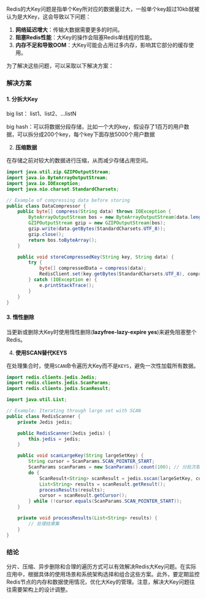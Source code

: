 Redis的大Key问题是指单个Key所对应的数据量过大，一般单个key超过10kb就被认为是大Key，这会导致以下问题：

1. **网络延迟增大**：传输大数据需要更多的时间。
2. **阻塞Redis性能**：大Key的操作会阻塞Redis单线程的性能。
3. **内存不足和导致OOM**：大Key可能会占用过多内存，影响其它部分的缓存使用。

为了解决这些问题，可以采取以下解决方案：

### 解决方案
#### 1. **分拆大Key**
big list： list1、list2、...listN

big hash：可以将数据分段存储，比如一个大的key，假设存了1百万的用户数据，可以拆分成200个key，每个key下面存放5000个用户数据



2. **压缩数据**

在存储之前对较大的数据进行压缩，从而减少存储占用空间。

```java
import java.util.zip.GZIPOutputStream;  
import java.io.ByteArrayOutputStream;  
import java.io.IOException;  
import java.nio.charset.StandardCharsets;  

// Example of compressing data before storing  
public class DataCompressor {  
    public byte[] compress(String data) throws IOException {  
        ByteArrayOutputStream bos = new ByteArrayOutputStream(data.length());  
        GZIPOutputStream gzip = new GZIPOutputStream(bos);  
        gzip.write(data.getBytes(StandardCharsets.UTF_8));  
        gzip.close();  
        return bos.toByteArray();  
    }  

    public void storeCompressedKey(String key, String data) {  
        try {  
            byte[] compressedData = compress(data);  
            RedisClient.set(key.getBytes(StandardCharsets.UTF_8), compressedData);  
        } catch (IOException e) {  
            e.printStackTrace();  
        }  
    }  
}
```

#### 3. **惰性删除**
当更新或删除大Key时使用惰性删除(**lazyfree-lazy-expire yes**)来避免阻塞整个Redis。

4. **使用SCAN替代KEYS**

在处理集合时，使用`SCAN`命令遍历大Key而不是`KEYS`，避免一次性加载所有数据。

```java
import redis.clients.jedis.Jedis;  
import redis.clients.jedis.ScanParams;  
import redis.clients.jedis.ScanResult;  

import java.util.List;  

// Example: Iterating through large set with SCAN  
public class RedisScanner {  
    private Jedis jedis;  

    public RedisScanner(Jedis jedis) {  
        this.jedis = jedis;  
    }  

    public void scanLargeKey(String largeSetKey) {  
        String cursor = ScanParams.SCAN_POINTER_START;  
        ScanParams scanParams = new ScanParams().count(100); // 分批次取100个  
        do {  
            ScanResult<String> scanResult = jedis.sscan(largeSetKey, cursor, scanParams);  
            List<String> results = scanResult.getResult();  
            processResults(results);  
            cursor = scanResult.getCursor();  
        } while (!cursor.equals(ScanParams.SCAN_POINTER_START));  
    }  

    private void processResults(List<String> results) {  
        // 处理结果集  
    }  
}
```

### 结论
分片、压缩、异步删除和合理的遍历方式可以有效解决Redis大Key问题。在实际应用中，根据具体的使用场景和系统架构选择和组合这些方案。此外，要定期监控Redis节点的内存和数据使用情况，优化大Key的管理。注意，解决大Key问题往往需要架构上的设计调整。

